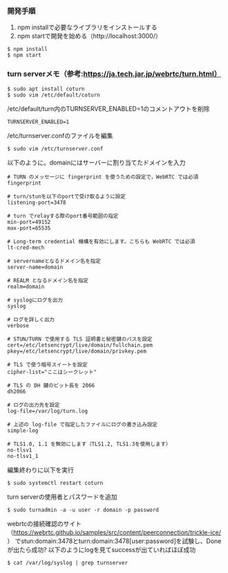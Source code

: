 ### 開発手順
1. npm installで必要なライブラリをインストールする
2. npm startで開発を始める（http://localhost:3000/）
```
$ npm install
$ npm start
```

### turn serverメモ（参考:https://ja.tech.jar.jp/webrtc/turn.html）
```
$ sudo apt install coturn
$ sudo vim /etc/default/coturn
```
/etc/default/turn内のTURNSERVER_ENABLED=1のコメントアウトを削除
```
TURNSERVER_ENABLED=1
```
/etc/turnserver.confのファイルを編集
```
$ sudo vim /etc/turnserver.conf
```
以下のように。domainにはサーバーに割り当てたドメインを入力
```
# TURN のメッセージに fingerprint を使うための設定で，WebRTC では必須
fingerprint

# turn/stunを以下のportで受け取るように設定
listening-port=3478

# turn でrelayする際のport番号範囲の指定
min-port=49152
max-port=65535

# Long-term credential 機構を有効にします。こちらも WebRTC では必須
lt-cred-mech

# servernameとなるドメイン名を指定
server-name=domain

# REALM となるドメイン名を指定
realm=domain

# syslogにログを出力
syslog

# ログを詳しく出力
verbose

# STUN/TURN で使用する TLS 証明書と秘密鍵のパスを設定
cert=/etc/letsencrypt/live/domain/fullchain.pem
pkey=/etc/letsencrypt/live/domain/privkey.pem

# TLS で使う暗号スイートを設定
cipher-list="ここはシークレット"

# TLS の DH 鍵のビット長を 2066 
dh2066

# ログの出力先を設定
log-file=/var/log/turn.log

# 上述の log-file で指定したファイルにログの書き込み設定
simple-log

# TLS1.0, 1.1 を無効にします（TLS1.2, TLS1.3を使用します）
no-tlsv1
no-tlsv1_1
```

編集終わりに以下を実行
```
$ sudo systemctl restart coturn
```

turn serverの使用者とパスワードを追加

```
$ sudo turnadmin -a -u user -r domain -p password
```

webrtcの接続確認のサイト（https://webrtc.github.io/samples/src/content/peerconnection/trickle-ice/ ）
でstun:domain:3478とturn:domain:3478[user:password]を試験し、Doneが出たら成功?
以下のようにlogを見てsuccessが出ていればほぼ成功

```
$ cat /var/log/syslog | grep turnserver
```



